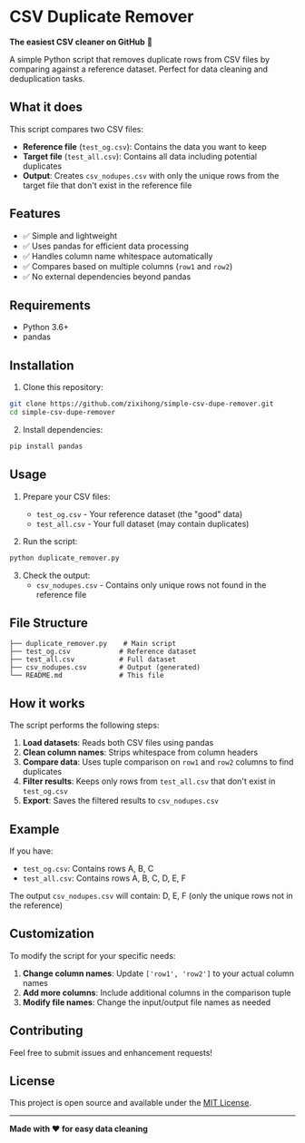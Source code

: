 # CSV Duplicate Remover

**The easiest CSV cleaner on GitHub** 🚀

A simple Python script that removes duplicate rows from CSV files by comparing against a reference dataset. Perfect for data cleaning and deduplication tasks.

## What it does

This script compares two CSV files:
- **Reference file** (`test_og.csv`): Contains the data you want to keep
- **Target file** (`test_all.csv`): Contains all data including potential duplicates
- **Output**: Creates `csv_nodupes.csv` with only the unique rows from the target file that don't exist in the reference file

## Features

- ✅ Simple and lightweight
- ✅ Uses pandas for efficient data processing
- ✅ Handles column name whitespace automatically
- ✅ Compares based on multiple columns (`row1` and `row2`)
- ✅ No external dependencies beyond pandas

## Requirements

- Python 3.6+
- pandas

## Installation

1. Clone this repository:
```bash
git clone https://github.com/zixihong/simple-csv-dupe-remover.git
cd simple-csv-dupe-remover
```

2. Install dependencies:
```bash
pip install pandas
```

## Usage

1. Prepare your CSV files:
   - `test_og.csv` - Your reference dataset (the "good" data)
   - `test_all.csv` - Your full dataset (may contain duplicates)

2. Run the script:
```bash
python duplicate_remover.py
```

3. Check the output:
   - `csv_nodupes.csv` - Contains only unique rows not found in the reference file

## File Structure

```
├── duplicate_remover.py    # Main script
├── test_og.csv            # Reference dataset
├── test_all.csv           # Full dataset
├── csv_nodupes.csv        # Output (generated)
└── README.md              # This file
```

## How it works

The script performs the following steps:

1. **Load datasets**: Reads both CSV files using pandas
2. **Clean column names**: Strips whitespace from column headers
3. **Compare data**: Uses tuple comparison on `row1` and `row2` columns to find duplicates
4. **Filter results**: Keeps only rows from `test_all.csv` that don't exist in `test_og.csv`
5. **Export**: Saves the filtered results to `csv_nodupes.csv`

## Example

If you have:
- `test_og.csv`: Contains rows A, B, C
- `test_all.csv`: Contains rows A, B, C, D, E, F

The output `csv_nodupes.csv` will contain: D, E, F (only the unique rows not in the reference)

## Customization

To modify the script for your specific needs:

1. **Change column names**: Update `['row1', 'row2']` to your actual column names
2. **Add more columns**: Include additional columns in the comparison tuple
3. **Modify file names**: Change the input/output file names as needed

## Contributing

Feel free to submit issues and enhancement requests!

## License

This project is open source and available under the [MIT License](LICENSE).

---

**Made with ❤️ for easy data cleaning**
